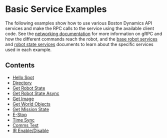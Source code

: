 <!--
Copyright (c) 2022 Boston Dynamics, Inc.  All rights reserved.

Downloading, reproducing, distributing or otherwise using the SDK Software
is subject to the terms and conditions of the Boston Dynamics Software
Development Kit License (20191101-BDSDK-SL).
-->

# Basic Service Examples

The following examples show how to use various Boston Dynamics API services and make the RPC calls to the service using the available client code. See the [networking documentation](../../../docs/concepts/networking.md) for more information on gRPC and how the different commands reach the robot, and the [base robot services](../../../docs/concepts/base_services.md) and [robot state services](../../../docs/concepts/robot_services.md) documents to learn about the specific services used in each example.

## Contents

- [Hello Spot](../hello_spot/README.md)
- [Directory](../directory/README.md)
- [Get Robot State](../get_robot_state/README.md)
- [Get Robot State Async](../get_robot_state_async/README.md)
- [Get Image](../get_image/README.md)
- [Get World Objects](../get_world_objects/README.md)
- [Get Mission State](../get_mission_state/README.md)
- [E-Stop](../estop/README.md)
- [Time Sync](../time_sync/README.md)
- [Comms Test](../comms_test/README.md)
- [IR Enable/Disable](../disable_ir_emission/README.md)
